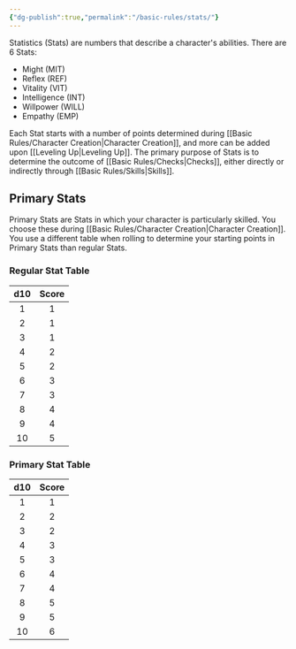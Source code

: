 ```yaml
---
{"dg-publish":true,"permalink":"/basic-rules/stats/"}
---
```


Statistics (Stats) are numbers that describe a character's abilities.
There are 6 Stats:
- Might (MIT)
- Reflex (REF)
- Vitality (VIT)
- Intelligence (INT)
- Willpower (WILL)
- Empathy (EMP)

Each Stat starts with a number of points determined during [[Basic Rules/Character Creation\|Character Creation]], and more can be added upon [[Leveling Up\|Leveling Up]].
The primary purpose of Stats is to determine the outcome of [[Basic Rules/Checks\|Checks]], either directly or indirectly through [[Basic Rules/Skills\|Skills]].

## Primary Stats
Primary Stats are Stats in which your character is particularly skilled. You choose these during [[Basic Rules/Character Creation\|Character Creation]]. You use a different table when rolling to determine your starting points in Primary Stats than regular Stats.

### Regular Stat Table

d10 | Score
:-: | :-:
1 | 1
2 | 1
3 | 1
4 | 2
5 | 2
6 | 3
7 | 3
8 | 4
9 | 4
10 | 5

### Primary Stat Table

d10 | Score
:-: | :-:
1 | 1
2 | 2
3 | 2
4 | 3
5 | 3
6 | 4
7 | 4
8 | 5
9 | 5
10 | 6